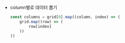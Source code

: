 - column별로 데이터 뽑기
	```js
	const columns = grid[0].map((column, index) => (
		grid.map((row) => (
			row[index]
		))
	))
	
	```